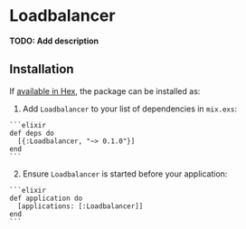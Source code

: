 # Loadbalancer

**TODO: Add description**

## Installation

If [available in Hex](https://hex.pm/docs/publish), the package can be installed as:

  1. Add `Loadbalancer` to your list of dependencies in `mix.exs`:

    ```elixir
    def deps do
      [{:Loadbalancer, "~> 0.1.0"}]
    end
    ```

  2. Ensure `Loadbalancer` is started before your application:

    ```elixir
    def application do
      [applications: [:Loadbalancer]]
    end
    ```
